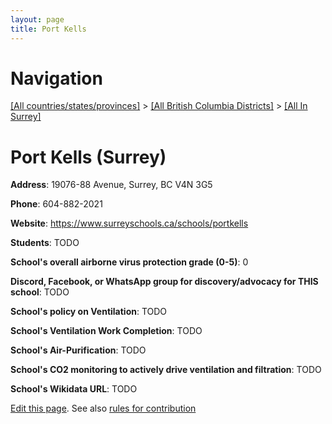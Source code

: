 ```yaml
---
layout: page
title: Port Kells
---
```

# Navigation

[[All countries/states/provinces]](../../..) > [[All British Columbia Districts]](../..) > [[All In Surrey]](..)

# Port Kells (Surrey)

**Address**: 19076-88 Avenue, Surrey, BC V4N 3G5

**Phone**: 604-882-2021

**Website**: <https://www.surreyschools.ca/schools/portkells>

**Students**: TODO

**School's overall airborne virus protection grade (0-5)**: 0

**Discord, Facebook, or WhatsApp group for discovery/advocacy for THIS school**: TODO

**School's policy on Ventilation**: TODO

**School's Ventilation Work Completion**: TODO

**School's Air-Purification**: TODO

**School's CO2 monitoring to actively drive ventilation and filtration**: TODO

**School's Wikidata URL**: TODO


[Edit this page](https://github.com/ventilate-schools/BC/edit/main/./Surrey/Port_Kells.md). See also [rules for contribution](../../../contribution-rules/)
